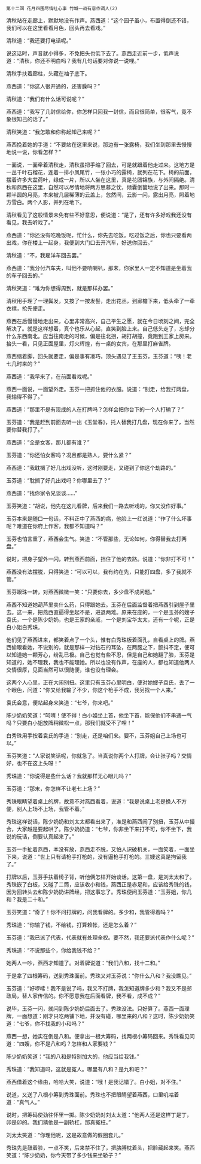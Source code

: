     第十二回 花月四围尽情吐心事 竹城一战有意作调人(2) 

   清秋站在走廊上，默默地没有作声。燕西道：“这个园子虽小，布置得倒还不错，我们可以在这里看看月色，回头再去看戏。”

   清秋道：“我还要打电话呢。”

   说这话时，声音就小得多，不免把头也低下去了。燕西走近前一步，低声说道：“清秋，你还不明白吗？我有几句话要对你说一说哩。”

   清秋手扶着廊柱，头藏在袖子底下。

   燕西道：“你这人很开通的，还害臊吗？”

   清秋道：“我们有什么话可说呢？”

   燕西道：“我写了几封信给你，你怎样只回我一封信，而且很简单，很客气，竟不象很知己的话了。”

   清秋笑道：“我怎敢和你称起知己来呢？”

   燕西挽着她的手道：“不要站在这里来说，那边有一张露椅，我们坐到那里去慢慢地说一说，你看怎样？”

   一面说，一面牵着清秋走，清秋虽把手缩了回去，可是就跟着他走过来。这地方是一丛千叶石榴花，连着一排小凤尾竹，一张小巧的露椅，就列在花下。椅的前面，摆着许多大盆荷叶，绿成一片，所以人坐在这里，真是花团锦族，与外间隔绝。清秋和燕西在这里，自然可以尽情地将两方思慕之忱，倾囊倒箧地说了出来。那时一颗半圆的月亮，本来被几层稀薄的云盖上，忽然间，云影一闪，露出月亮，照着地方雪白。两个人影，并列在地下。

   清秋看见了这般情景未免有些不好意思，便说道：“是了，还有许多好戏我还没有看见，我去听戏了。”

   燕西道：“你还没有吃晚饭呢，忙什么，你先去吃饭。吃过饭之后，你也只要看两出戏，你在楼上一起身，我便到大门口去开汽车，好送你回去。”

   清秋道：“不，我雇洋车回去罢。”

   燕西道：“我分付汽车夫，叫他不要响喇叭，那末，你家里人一定不知道是坐着我的车子回去的。”

   清秋笑道：“难为你想得周到，就是那样办罢。”

   清秋用手理了一理鬓发，又按了一按发髻，走出花丛，到廊檐下来，低头牵了一牵衣襟，抢先便走。

   燕西在后慢慢地走出来，心里非常高兴，自己平生之愿，就在今日顷刻之间，完全解决了。就是这样想着，真个也乐从心起，直笑到脸上来。自己低头走了，忘却分什么东西南北。应当往南走的时候，偏是往北拐，胡打胡撞，竟跑到王家上房来。抬头一看，只见正面屋里，灯火辉煌，有一桌的女宾，在那里打麻雀牌。

   燕西缩着脚，回头就要走，偏是事有凑巧，顶头遇见了王玉芬，玉芬道：“咦！老七几时来的？”

   燕西道：“我早来了，在前面看戏呢。”

   燕西一面说，一面望外走。玉芬一把抓住他的衣服。说道：“别走，给我打两盘，我输得不得了。”

   燕西道：“那里不是有现成的人在打牌吗？怎样会把你台下的一个人打输了？”

   玉芬道：“我是赶到前面去听一出《玉堂春》，托人替我打几盘，现在你来了，当然要你替我打了。”

   燕西道：“全是女客，那儿都有谁？”

   玉芬道：“你还怕女客吗？况且都是熟人，要什么紧？”

   燕西道：“我耽搁了好几出戏没听，这时刚要走，又碰到了你这个劫路的。”

   玉芬道：“耽搁了好几出戏吗？你哪里去了？”

   燕西道：“找你家令兄谈谈……”

   玉芬笑道：“胡说，他先在这儿看牌，后来我们一路去听戏的，你又没作好事。”

   玉芬本来是随口一句话，不料正中了燕西的病，他脸上一红说道：“作了什么坏事呢？难道在你府上作客，我都不知道吗？”

   玉芬也怕言重了，燕西会生气。笑道：“不管那些，无论如何，你得替我去打两盘。”

   说时，把身子望外一闪，转到燕西前面，挡住了他的去路。说道：“你非打不可！”

   燕西没有法摆脱，只得笑道：“可以可以，我有约在先，只能打四盘，多了我就不管。”

   玉芬眼珠一转，对燕西微微一笑：“只要你去，多少盘不成问题。”

   燕西不知道她葫芦里卖什么药，只得跟她去。玉芬在后面监督着把燕西引到屋子里去。这一来，把燕西直逼得坐起不是，进退两难。原来在座的，一个是玉芬的嫂子袁氏，一个是陈少奶奶，也是王家的亲戚，一个是刘宝华太太，还有一个呢，正是白小姐白秀珠。

   他们见了燕西进来，都笑着点了一个头，惟有白秀珠板着面孔，自看桌上的牌。燕西偷眼看她，不说别的，就是那样一对钻石的耳坠，在两腮之下，颤抖不定，便可以知道她一颗芳心，纷乱已极。自己也觉有些不忍，但是自己和她翻了脸，玉芬是知道的，她不理我，我也不能理她。所以也没有作声，在座的人，都也知道他两人交情很厚，见面当然可以很随便，谁也没有理会。

   这两个人心里，正在大闹别扭。这里只有玉芬心里明白，便对她嫂子袁氏，丢了一个眼色，问道：“你又给我输了不少，你这个枪手不成，我另找一个人来。”

   袁氏会意，便站起身来笑道：“七爷，你来吧。”

   陈少奶奶笑道：“呵唷！使不得！白小姐坐上首，他坐下首，能保他们不串通一气吗？只要白小姐放牌稍微松一点，那我们就受不了哩！”

   白秀珠用手按着袁氏的手道：“别走，还是咱们来。要不，玉芬姐自己上场也可以。”

   玉芬笑道：“人家说笑话呢，你就急了。当真说你两个人打牌，会让张子吗？交情好，也不在这上头呀！”

   秀珠道：“你说得是些什么话？我就那样无心眼儿吗？”

   玉芬道：“那末，你怎样不让老七上场？”

   秀珠眼睛望着桌上的牌，故意不对燕西看着，说道：“我是说桌上老是换人不方便，别人上场不上场，我管不着。”

   秀珠这样说话，陈少奶奶和刘太太都看出来了，准是和燕西闹了别扭，玉芬从中撮合，大家越是要起哄了。陈少奶奶道：“七爷，你非坐下来打不可，你不坐下，我说的玩话，倒要认真起来了。”

   玉芬一手扯着燕西，本没有放，燕西走不脱，又怕人识破机关，一面笑着，一面坐下来，说道：“世上只有请枪手打枪的，没有逼枪手打枪的。三嫂这真是拘留我了。”

   打牌以后，玉芬手扶着椅子背，听他俩怎样开始谈话。这第一盘，是刘太太和了。秀珠嵌了白板，又碰了二筒，应该收小和钱，燕西正是赤足和，应该给秀珠的钱，因为回转头去和陈少奶奶讲牌经，把这事忘了。秀珠便问玉芬道：“玉芬姐，你几和？我是二十和。”

   玉芬笑道：“奇了！你不问打牌的，问我看牌的。多少和，我管得着吗？”

   秀珠道：“你输了钱，不给钱，打算赖帐，还是怎么着？”

   玉芬道：“我已派了代表，代表就有处理全权。要不然，我还要派代表作什么呢？”

   秀珠道：“不说那些个，你给我钱不给？”

   她两人一吵，燕西才知道了。对着牌说道：“我们八和，找十二和。”

   于是拿了四根筹码，送到秀珠面前。秀珠又对玉芬说：“你什么八和？我没瞧见。”

   玉芬道：“好啰嗦！我不是说了吗，我又不打牌，我怎知道牌多少和？我又不是邮政局，替人家传信的。你不愿意我在后面看牌，我不看，成不成？”

   说毕，玉芬一闪，就闪到陈少奶奶后面去了。秀珠没法。只好算了。燕西一面理牌，一面想道：刚才只吃两铺下地，并没有碰，哪里来的八和？这时，陈少奶奶笑道：“七爷，你不找我的小和吗？”

   燕西一想，她实在倒是八和。便拿出一根大筹码，找两根小筹码回来。秀珠看见问道：“四嫂，你不是八和吗？怎样和人家要钱？”

   陈少奶奶笑道：“我的八和是特别加大的，他应当给我钱。”

   秀珠道：“我知道吗，这就是冤人。哪里有八和？是九和吧？”

   燕西借着这个缘由，哈哈大笑，说道：“哦！是我记错了。白小姐，对不住。”

   说道，又送了八根小筹到秀珠面前。秀珠也不把眼睛望着燕西，口里叽咕着道：“真气人。”

   说时，把筹码使劲往怀里一掷。陈少奶奶对刘太太道：“他两人还是这样丁是丁，卯是卯的。我们猜他是一副轿杠，那真冤枉。”

   刘太太笑道：“你理他呢，这是故意做的假圈套儿。”

   秀珠先是鼓着脸，一点不笑，后来禁不住了，把胳膊枕着头，把脸藏起来笑。燕西笑道：“陈少奶奶，你今天带了多少钱来坐轿子？”

